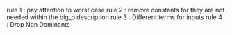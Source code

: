 rule 1 : pay attention to worst case 
rule 2 : remove constants for they are not needed within the big_o description
rule 3 : Different terms for inputs
rule 4 : Drop Non Dominants 
